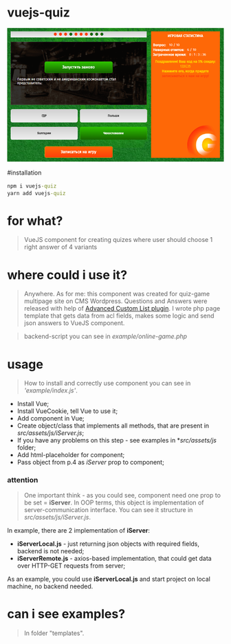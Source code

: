 # vuejs-quiz

![vuejs-quiz](https://github.com/DreadfulBot/vuejs.quiz/blob/master/build/screenshot.png "vuejs-quiz")

#installation

```cmd
npm i vuejs-quiz
yarn add vuejs-quiz
```

# for what?

> VueJS component for creating quizes where user should choose 1 right answer of 4 variants

# where could i use it?

> Anywhere. As for me: this component was created for quiz-game multipage site on CMS Wordpress. Questions and Answers were released with help of [Advanced Custom List plugin](https://ru.wordpress.org/plugins/advanced-custom-fields/). I wrote php page template that gets data from acl fields, makes some logic and send json answers to VueJS component.

> backend-script you can see in *example/online-game.php*

# usage

> How to install and correctly use component you can see in *'example/index.js'*.

* Install Vue;
* Install VueCookie, tell Vue to use it;
* Add component in Vue;
* Create object/class that implements all methods, that are present in *src/assets/js/iServer.js*;
* If you have any problems on this step - see examples in **src/assets/js* folder;
* Add html-placeholder for component;
* Pass object from p.4 as *iServer* prop to component;

### attention

> One important think - as you could see, component need one prop to be set = **iServer**. In OOP terms, this object is implementation of server-communication interface. You can see it structure in *src/assets/js/iServer.js*. 

In example, there are 2 implementation of **iServer**: 
* **iServerLocal.js** - just returning json objects with required fields, backend is not needed;
* **iServerRemote.js** - axios-based implementation, that could get data over HTTP-GET requests from server;

As an example, you could use **iServerLocal.js** and start project on local machine, no backend needed.

# can i see examples?

> In folder "templates". 